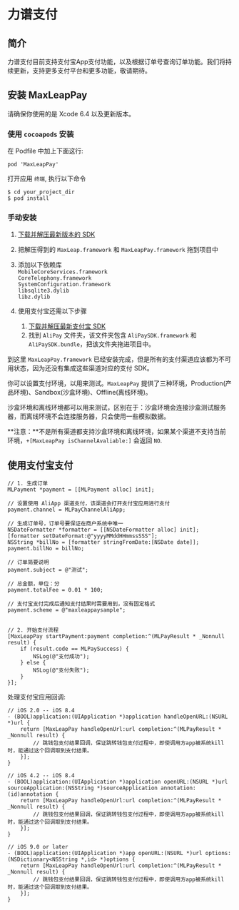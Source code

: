 # 力谱支付

## 简介

力谱支付目前支持支付宝App支付功能，以及根据订单号查询订单功能。我们将持续更新，支持更多支付平台和更多功能，敬请期待。

## 安装 MaxLeapPay

请确保你使用的是 Xcode 6.4 以及更新版本。

### 使用 `cocoapods` 安装

在 Podfile 中加上下面这行:

```
pod 'MaxLeapPay'
```

打开应用 `终端`, 执行以下命令

```
$ cd your_project_dir
$ pod install
```
	
### 手动安装

1. [下载并解压最新版本的 SDK](https://github.com/MaxLeap/SDK-iOS/releases)
2. 把解压得到的 `MaxLeap.framework` 和 `MaxLeapPay.framework` 拖到项目中 
3. 添加以下依赖库</br>
	`MobileCoreServices.framework`</br>
	`CoreTelephony.framework`</br>
	`SystemConfiguration.framework`</br>
	`libsqlite3.dylib`</br>
	`libz.dylib`</br>

4. 使用支付宝还需以下步骤

	1. [下载并解压最新支付宝 SDK](https://doc.open.alipay.com/doc2/detail.htm?spm=0.0.0.0.5TxcD7&treeId=59&articleId=103563&docType=1)
	2. 找到 `AliPay` 文件夹，该文件夹包含 `AliPaySDK.framework` 和 `AliPaySDK.bundle`，把该文件夹拖进项目中。

到这里 `MaxLeapPay.framework` 已经安装完成，但是所有的支付渠道应该都为不可用状态，因为还没有集成这些渠道对应的支付 SDK。

你可以设置支付环境，以用来测试。`MaxLeapPay` 提供了三种环境，Production(产品环境)、Sandbox(沙盒环境)、Offline(离线环境)。

沙盒环境和离线环境都可以用来测试，区别在于：沙盒环境会连接沙盒测试服务器，而离线环境不会连接服务器，只会使用一些模拟数据。

**注意：**不是所有渠道都支持沙盒环境和离线环境，如果某个渠道不支持当前环境，`+[MaxLeapPay isChannelAvaliable:]` 会返回 `NO`.

## 使用支付宝支付

```
// 1. 生成订单
MLPayment *payment = [[MLPayment alloc] init];

// 设置使用 AliApp 渠道支付，该渠道会打开支付宝应用进行支付
payment.channel = MLPayChannelAliApp;

// 生成订单号，订单号要保证在商户系统中唯一
NSDateFormatter *formatter = [[NSDateFormatter alloc] init];
[formatter setDateFormat:@"yyyyMMddHHmmssSSS"];
NSString *billNo = [formatter stringFromDate:[NSDate date]];
payment.billNo = billNo;

// 订单简要说明
payment.subject = @"测试";

// 总金额，单位：分
payment.totalFee = 0.01 * 100;

// 支付宝支付完成后通知支付结果时需要用到，没有固定格式
payment.scheme = @"maxleappaysample";


// 2. 开始支付流程
[MaxLeapPay startPayment:payment completion:^(MLPayResult * _Nonnull result) {
    if (result.code == MLPaySuccess) {
        NSLog(@"支付成功");
    } else {
        NSLog(@"支付失败");
    }
}];
```

处理支付宝应用回调:

```
// iOS 2.0 -- iOS 8.4
- (BOOL)application:(UIApplication *)application handleOpenURL:(NSURL *)url {
    return [MaxLeapPay handleOpenUrl:url completion:^(MLPayResult * _Nonnull result) {
        // 跳钱包支付结果回调，保证跳转钱包支付过程中，即使调用方app被系统kill时，能通过这个回调取到支付结果。
    }];
}

// iOS 4.2 -- iOS 8.4
- (BOOL)application:(UIApplication *)application openURL:(NSURL *)url sourceApplication:(NSString *)sourceApplication annotation:(id)annotation {
    return [MaxLeapPay handleOpenUrl:url completion:^(MLPayResult * _Nonnull result) {
        // 跳钱包支付结果回调，保证跳转钱包支付过程中，即使调用方app被系统kill时，能通过这个回调取到支付结果。
    }];
}

// iOS 9.0 or later
- (BOOL)application:(UIApplication *)app openURL:(NSURL *)url options:(NSDictionary<NSString *,id> *)options {
    return [MaxLeapPay handleOpenUrl:url completion:^(MLPayResult * _Nonnull result) {
        // 跳钱包支付结果回调，保证跳转钱包支付过程中，即使调用方app被系统kill时，能通过这个回调取到支付结果。
    }];
}
```
